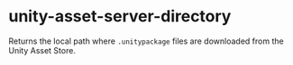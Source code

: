 unity-asset-server-directory
============================

Returns the local path where `.unitypackage` files are downloaded from the Unity Asset Store.
